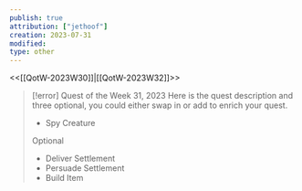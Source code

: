 ```yaml
---
publish: true
attribution: ["jethoof"]
creation: 2023-07-31
modified: 
type: other
---
```

<<[[QotW-2023W30]]|[[QotW-2023W32]]>>

> [!error] Quest of the Week 31, 2023
> Here is the quest description and three optional, you could either swap in or add to enrich your quest.
> 
> - Spy Creature
> 
> Optional
> 
> - Deliver Settlement
> - Persuade Settlement
> - Build Item